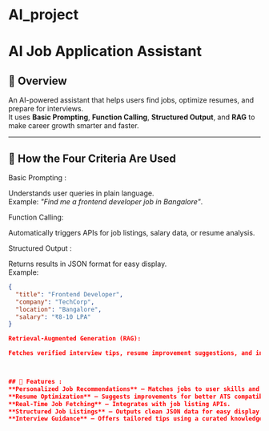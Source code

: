 # AI_project

# AI Job Application Assistant

## 📌 Overview
An AI-powered assistant that helps users find jobs, optimize resumes, and prepare for interviews.  
It uses **Basic Prompting**, **Function Calling**, **Structured Output**, and **RAG** to make career growth smarter and faster.

---

## 📌 How the Four Criteria Are Used

Basic Prompting :

Understands user queries in plain language.  
Example: *"Find me a frontend developer job in Bangalore"*.


Function Calling:

Automatically triggers APIs for job listings, salary data, or resume analysis.


Structured Output :

Returns results in JSON format for easy display.  
Example:
```json
{
  "title": "Frontend Developer",
  "company": "TechCorp",
  "location": "Bangalore",
  "salary": "₹8-10 LPA"
}

Retrieval-Augmented Generation (RAG): 

Fetches verified interview tips, resume improvement suggestions, and industry insights from a stored knowledge base, then merges them with the AI's response.



## 🚀 Features :
**Personalized Job Recommendations** – Matches jobs to user skills and preferences.
**Resume Optimization** – Suggests improvements for better ATS compatibility.
**Real-Time Job Fetching** – Integrates with job listing APIs.
**Structured Job Listings** – Outputs clean JSON data for easy display.
**Interview Guidance** – Offers tailored tips using a curated knowledge base.
